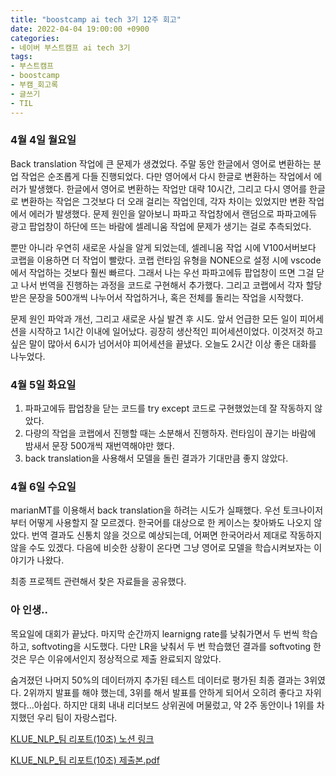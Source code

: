 ```yaml
---
title: "boostcamp ai tech 3기 12주 회고"
date: 2022-04-04 19:00:00 +0900
categories:
- 네이버 부스트캠프 ai tech 3기
tags:
- 부스트캠프
- boostcamp
- 부캠_회고록
- 글쓰기
- TIL
---
```


### 4월 4일 월요일

Back translation 작업에 큰 문제가 생겼었다. 주말 동안 한글에서 영어로 변환하는 분업 작업은 순조롭게 다들 진행되었다. 다만 영어에서 다시 한글로 변환하는 작업에서 에러가 발생했다. 한글에서 영어로 변환하는 작업만 대략 10시간, 그리고 다시 영어를 한글로 변환하는 작업은 그것보다 더 오래 걸리는 작업인데, 각자 차이는 있었지만 변환 작업에서 에러가 발생했다. 문제 원인을 알아보니 파파고 작업창에서 랜덤으로 파파고에듀 광고 팝업창이 하단에 뜨는 바람에 셀레니움 작업에 문제가 생기는 걸로 추측되었다. 

뿐만 아니라 우연히 새로운 사실을 알게 되었는데, 셀레니움 작업 시에 V100서버보다 코랩을 이용하면 더 작업이 빨랐다. 코랩 런타임 유형을 NONE으로 설정 시에 vscode에서 작업하는 것보다 훨씬 빠르다. 그래서 나는 우선 파파고에듀 팝업창이 뜨면 그걸 닫고 나서 번역을 진행하는 과정을 코드로 구현해서 추가했다. 그리고 코랩에서 각자 할당받은 문장을 500개씩 나누어서 작업하거나, 혹은 전체를 돌리는 작업을 시작했다. 

문제 원인 파악과 개선, 그리고 새로운 사실 발견 후 시도. 앞서 언급한 모든 일이 피어세션을 시작하고 1시간 이내에 일어났다. 굉장히 생산적인 피어세션이었다. 이것저것 하고 싶은 말이 많아서 6시가 넘어서야 피어세션을 끝냈다. 오늘도 2시간 이상 좋은 대화를 나누었다.


### 4월 5일 화요일

1. 파파고에듀 팝업창을 닫는 코드를 try except 코드로 구현했었는데 잘 작동하지 않았다.
2. 다량의 작업을 코랩에서 진행할 때는 소분해서 진행하자. 런타임이 끊기는 바람에 밤새서 문장 500개씩 재번역해야만 했다. 
3. back translation을 사용해서 모델을 돌린 결과가 기대만큼 좋지 않았다.

### 4월 6일 수요일

marianMT를 이용해서 back translation을 하려는 시도가 실패했다. 우선 토크나이저부터 어떻게 사용할지 잘 모르겠다. 한국어를 대상으로 한 케이스는 찾아봐도 나오지 않았다. 번역 결과도 신통치 않을 것으로 예상되는데, 어쩌면 한국어라서 제대로 작동하지 않을 수도 있겠다. 다음에 비슷한 상황이 온다면 그냥 영어로 모델을 학습시켜보자는 이야기가 나왔다. 

최종 프로젝트 관련해서 찾은 자료들을 공유했다. 


### 아 인생..

목요일에 대회가 끝났다. 마지막 순간까지 learnigng rate를 낮춰가면서 두 번씩 학습하고, softvoting을 시도했다. 다만 LR을 낮춰서 두 번 학습했던 결과를 softvoting 한 것은 무슨 이유에서인지 정상적으로 제출 완료되지 않았다. 

숨겨졌던 나머지 50%의 데이터까지 추가된 테스트 데이터로 평가된 최종 결과는 3위였다. 2위까지 발표를 해야 했는데, 3위를 해서 발표를 안하게 되어서 오히려 좋다고 자위했다...아쉽다. 하지만 대회 내내 리더보드 상위권에 머물렀고, 약 2주 동안이나 1위를 차지했던 우리 팀이 자랑스럽다.


[KLUE_NLP_팀 리포트(10조) 노션 링크](https://www.notion.so/KLUE_NLP_-10-f5b11015687b439abac0d52add17b4dd)

[KLUE_NLP_팀 리포트(10조) 제출본.pdf](https://github.com/NHRWV/nhrwv.github.io/files/8463912/KLUE_NLP_.10.pdf)

